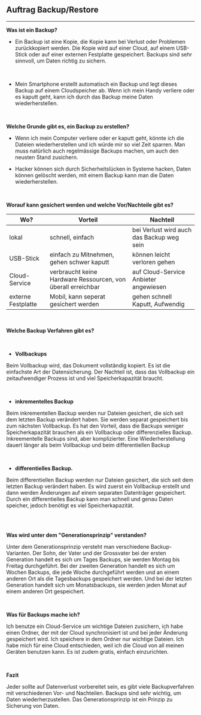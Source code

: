 ## Auftrag Backup/Restore

---

**Was ist ein Backup?**

- Ein Backup ist eine Kopie, die Kopie kann bei Verlust oder Problemen zurückkopiert werden. Die Kopie wird auf einer Cloud, auf einem USB-Stick oder auf einer externen Festplatte gespeichert. Backups sind sehr sinnvoll, um Daten richtig zu sichern.

<br>

- Mein Smartphone erstellt automatisch ein Backup und legt dieses Backup auf einem Cloudspeicher ab. Wenn ich mein Handy verliere oder es kaputt geht, kann ich durch das Backup meine Daten wiederherstellen.

<br>

**Welche Grunde gibt es, ein Backup zu erstellen?**

- Wenn ich mein Computer verliere oder er kaputt geht, könnte ich die Dateien wiederherstellen und ich würde mir so viel Zeit sparren. Man muss natürlich auch regelmässige Backups machen, um auch den neusten Stand zusichern.
  <br>

- Hacker können sich durch Sicherheitslücken in Systeme hacken, Daten können gelöscht werden, mit einem Backup kann man die Daten wiederherstellen.

<br>

**Worauf kann gesichert werden und welche Vor/Nachteile gibt es?**

| Wo?                | Vorteil                                                      | Nachteil                                  |
| ------------------ | ------------------------------------------------------------ | ----------------------------------------- |
| lokal              | schnell, einfach                                             | bei Verlust wird auch das Backup weg sein |
| USB-Stick          | einfach zu Mitnehmen, gehen schwer kaputt                    | können leicht verloren gehen              |
| Cloud-Service      | verbraucht keine Hardware Ressourcen, von überall erreichbar | auf Cloud-Service Anbieter angewiesen     |
| externe Festplatte | Mobil, kann seperat gesichert werden                         | gehen schnell Kaputt, Aufwendig           |

<br>

**Welche Backup Verfahren gibt es?**

<br>

- **Vollbackups**

Beim Vollbackup wird, das Dokument vollständig kopiert. Es ist die einfachste Art der Datensicherung. Der Nachteil ist, dass das Vollbackup ein zeitaufwendiger Prozess ist und viel Speicherkapazität braucht.

<br>

- **inkrementelles Backup**

Beim inkrementellen Backup werden nur Dateien gesichert, die sich seit dem letzten Backup verändert haben. Sie werden separat gespeichert bis zum nächsten Vollbackup. Es hat den Vorteil, dass die Backups weniger Speicherkapazität brauchen als ein Vollbackup oder differenzielles Backup. Inkreementelle Backups sind, aber komplizierter. Eine Wiederherstellung dauert länger als beim Vollbackup und beim differentiellen Backup

<br>

- **differentielles Backup.**

Beim differentiellen Backup werden nur Dateien gesichert, die sich seit dem letzten Backup verändert haben. Es wird zuerst ein Vollbackup erstellt und dann werden Änderungen auf einem separaten Datenträger gespeichert. Durch ein differentielles Backup kann man schnell und genau Daten speicher, jedoch benötigt es viel Speicherkapazität.

<br>
<br>

**Was wird unter dem "Generationsprinzip" verstanden?**

Unter dem Generationsprinzip versteht man verschiedene Backup-Varianten. Der Sohn, der Vater und der Grossvater bei der ersten Generation handelt es sich um Tages Backups, sie werden Montag bis Freitag durchgeführt. Bei der zweiten Generation handelt es sich um Wochen Backups, die jede Woche durchgeführt werden und an einem anderen Ort als die Tagesbackups gespeichert werden. Und bei der letzten Generation handelt sich um Monatsbackups, sie werden jeden Monat auf einem anderen Ort gespeichert.

<br>

**Was für Backups mache ich?**

Ich benutze ein Cloud-Service um wichtige Dateien zusichern, ich habe einen Ordner, der mit der Cloud synchronisiert ist und bei jeder Änderung gespeichert wird. Ich speichere in dem Ordner nur wichtige Dateien. Ich habe mich für eine Cloud entschieden, weil ich die Cloud von all meinen Geräten benutzen kann. Es ist zudem gratis, einfach einzurichten.

<br>

**Fazit**

Jeder sollte auf Datenverlust vorbereitet sein, es gibt viele Backupverfahren mit verschiedenen Vor- und Nachteilen. Backups sind sehr wichtig, um Daten wiederherzustellen. Das Generationsprinzip ist ein Prinzip zu Sicherung von Daten.

